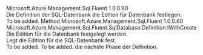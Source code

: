 <Type Name="IWithEdition" FullName="Microsoft.Azure.Management.Sql.Fluent.SqlDatabase.Definition.IWithEdition">
  <TypeSignature Language="C#" Value="public interface IWithEdition" />
  <TypeSignature Language="ILAsm" Value=".class public interface auto ansi abstract IWithEdition" />
  <TypeSignature Language="DocId" Value="T:Microsoft.Azure.Management.Sql.Fluent.SqlDatabase.Definition.IWithEdition" />
  <TypeSignature Language="VB.NET" Value="Public Interface IWithEdition" />
  <TypeSignature Language="F#" Value="type IWithEdition = interface" />
  <AssemblyInfo>
    <AssemblyName>Microsoft.Azure.Management.Sql.Fluent</AssemblyName>
    <AssemblyVersion>1.0.0.60</AssemblyVersion>
  </AssemblyInfo>
  <Interfaces />
  <Docs>
    <summary>
            Die Definition der SQL-Datenbank die Edition für Datenbank festlegen.
            </summary>
    <remarks>To be added.</remarks>
  </Docs>
  <Members>
    <Member MemberName="WithEdition">
      <MemberSignature Language="C#" Value="public Microsoft.Azure.Management.Sql.Fluent.SqlDatabase.Definition.IWithCreate WithEdition (string edition);" />
      <MemberSignature Language="ILAsm" Value=".method public hidebysig newslot virtual instance class Microsoft.Azure.Management.Sql.Fluent.SqlDatabase.Definition.IWithCreate WithEdition(string edition) cil managed" />
      <MemberSignature Language="DocId" Value="M:Microsoft.Azure.Management.Sql.Fluent.SqlDatabase.Definition.IWithEdition.WithEdition(System.String)" />
      <MemberSignature Language="VB.NET" Value="Public Function WithEdition (edition As String) As IWithCreate" />
      <MemberSignature Language="F#" Value="abstract member WithEdition : string -&gt; Microsoft.Azure.Management.Sql.Fluent.SqlDatabase.Definition.IWithCreate" Usage="iWithEdition.WithEdition edition" />
      <MemberType>Method</MemberType>
      <AssemblyInfo>
        <AssemblyName>Microsoft.Azure.Management.Sql.Fluent</AssemblyName>
        <AssemblyVersion>1.0.0.60</AssemblyVersion>
      </AssemblyInfo>
      <ReturnValue>
        <ReturnType>Microsoft.Azure.Management.Sql.Fluent.SqlDatabase.Definition.IWithCreate</ReturnType>
      </ReturnValue>
      <Parameters>
        <Parameter Name="edition" Type="System.String" />
      </Parameters>
      <Docs>
        <param name="edition">Die Edition für die Datenbank festgelegt werden.</param>
        <summary>
            Legt die Edition für die SQL-Datenbank fest.
            </summary>
        <returns>To be added.</returns>
        <remarks>To be added.</remarks>
        <return>die nächste Phase der Definition.</return>
      </Docs>
    </Member>
  </Members>
</Type>